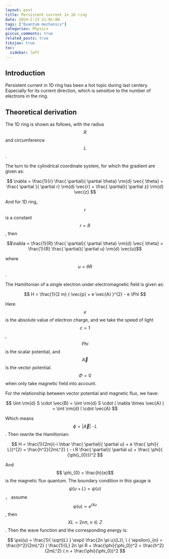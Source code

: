 ```yaml
---
layout: post
title: Persistent current in 1D ring
date: 2024-2-13 21:01:00
tags: ["Quantum mechanics"]
categories: Physics
giscus_comments: true
related_posts: true
tikzjax: true
toc:
  sidebar: left
---
```


## Introduction

Persistent current in 1D ring has been a hot topic during last centery. Especially for its current direction, which is sensitive to the number of electrons in the ring.

## Theoretical derivation

The 1D ring is shown as follows, with the radius $$R$$ and circumference $$L$$.


<script type="text/tikz">
\begin{tikzpicture}
    \fill[white] (-2.5,-2.5) rectangle (2.5,2.5);

    \draw (0,0) circle(2.0);
    \draw [->] (0,0) -- (1.0,1.732);
    \node at (0.5,0.4) {$R$};
\end{tikzpicture}
</script>



The turn to the cylindrical coordinate system, for which the gradient are given as:

$$ \nabla = \frac{1}{r} \frac{ \partial}{ \partial \theta} \rm{d} \vec{ \theta} + \frac{ \partial }{ \partial r} \rm{d} \vec{r} + \frac{ \partial}{ \partial z} \rm{d} \vec{z} $$

And for 1D ring, $$r$$ is a constant $$r = R$$, then 

$$\nabla = \frac{1}{R} \frac{ \partial}{ \partial \theta} \rm{d} \vec{ \theta} = \frac{1}{R} \frac{ \partial}{ \partial u} \rm{d} \vec{u}$$

where $$ u = \theta R$$.

The Hamiltonian of a single electron under electromagnetic field is given as:

$$ H = \frac{1}{2 m} ( \vec{p} + e \vec{A} )^{2} - e \Phi $$

Here $$e$$ is the absolute value of electron charge, and we take the speed of light $$c = 1$$, $$Phi$$ is the scalar potential, and $$\vec{A}$$ is the vector potential. $$\Phi=0$$ when only take magnetic field into account.

For the relationship between vector potential and magnetic flux, we have:

$$ \iint \rm{d} S \cdot \vec{B} = \iint \rm{d} S \cdot ( \nabla \times \vec{A} ) = \iint \rm{d} l \cdot \vec{A} $$

Which means $$ \phi = |\vec{A}| \cdot L$$. Then rewrite the Hamiltonian:

$$ H = \frac{1}{2m}(-i \hbar \frac{ \partial}{ \partial u} + e \frac{ \phi}{ L})^{2} = \frac{h^2}{2mL^2} ( - i R \frac{ \partial}{ \partial u} + \frac{ \phi}{ {\phi}_{0}})^2 $$

And $$ \phi_{0} = \frac{h}{e}$$ is the magnetic flux quantum. The boundary condition in this gauge is $$ \psi(u + L) = \psi(u) $$， assume $$ \psi(u) \propto e^{i X u} $$, then $$ XL = 2 n \pi, \ n \in Z $$. Then the wave function and the corresponding energy is:

$$ \psi(u) = \frac{1}{ \sqrt{L} } \exp(i \frac{2n \pi u}{L}), \ { \epsilon}_{n} = \frac{h^2}{2mL^2} ( \frac{1}{L} 2n \pi R + \frac{\phi}{\phi_0})^2 = \frac{h^2}{2mL^2} ( n + \frac{\phi}{\phi_0})^2  $$

